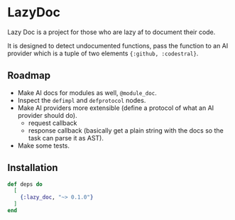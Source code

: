# LazyDoc

Lazy Doc is a project for those who are lazy af to document their code.

It is designed to detect undocumented functions, pass the function to an AI
provider which is a tuple of two elements `{:github, :codestral}`.

## Roadmap

- Make AI docs for modules as well, `@module_doc`.
- Inspect the `defimpl` and `defprotocol` nodes.
- Make AI providers more extensible (define a protocol of what an AI provider
  should do).
  - request callback
  - response callback (basically get a plain string with the docs so the task
    can parse it as AST).
- Make some tests.

## Installation

``` elixir
def deps do
  [
    {:lazy_doc, "~> 0.1.0"}
  ]
end
```
